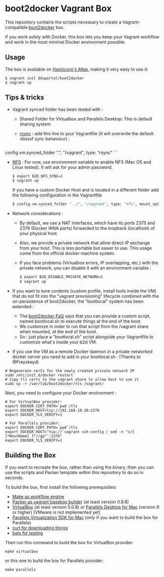 # boot2docker Vagrant Box

This repository contains the scripts necessary to create a Vagrant-compatible
[boot2docker](https://github.com/boot2docker/boot2docker) box.

If you work solely with Docker, this box lets you keep your Vagrant workflow and work in the most minimal Docker environment possible.

## Usage

The box is available on [Hashicorp's Atlas](https://atlas.hashicorp.com/dduportal/boxes/boot2docker), making it very easy to use it:

    $ vagrant init dduportal/boot2docker
    $ vagrant up



## Tips & tricks

* Vagrant synced folder has been tested with :
  * Shared Folder for Virtualbox and Parallels Desktop: This is default sharing system
  * [rsync](https://docs.vagrantup.com/v2/synced-folders/rsync.html) : add this line to your Vagrantfile (it will overwrite the default vboxsf sync behaviour) :

    ```ruby
config.vm.synced_folder ".", "/vagrant", type: "rsync"
    ```
  * [NFS](https://docs.vagrantup.com/v2/synced-folders/nfs.html) : For now, use environment variable to enable NFS (Mac OS and Linux tested). It will ask for your admin password.

    ```bash
    $ export B2D_NFS_SYNC=1
    $ vagrant up
    ```

    If you have a custom Docker Host and is located in a different folder add the following configuration in the Vagrantfile

    ```bash
    $ config.vm.synced_folder "../", "/vagrant", type: "nfs", mount_options: ["nolock", "vers=3", "udp"], id: "nfs-sync"
    ```


* Network considerations :
  * By default, we use a NAT interfaces, which have its ports 2375 and 2376 (Docker IANA ports) forwarded to the loopback (localhost) of your physical host.
  * Also, we provide a private network that allow direct-IP exchange from your host. This is less portable but easier to use. This usage come from the official docker-machine system.
  * If you face problems (Virtualbox errors, IP overlapping, etc.) with the private network, you can disable it with an environment variable :

    ```bash
    $ export B2D_DISABLE_PRIVATE_NETWORK=1
    $ vagrant up
    ```

* If you want to tune contents (custom profile, install tools inside the VM) that do not fit into the "vagrant provisioning" lifecycle combined with the un-persistence of boot2docker, the "bootlocal" system has been extended :
  * The [boot2docker FaQ](https://github.com/boot2docker/boot2docker/blob/master/doc/FAQ.md) says that you can provide a custom script, named bootlocal.sh to execute things at the end of the boot.
  * We customize in order to run that script from the /vagrant share when mounted, at the end of the boot.
  * So : just place a "bootlocal.sh" script alongside your Vagrantfile to customize what's inside your b2d VM.


* If you use the VM as a remote Docker daemon in a private networked docker server you need to add in your bootlocal.sh :
(Thanks to @Freyskeyd)

```
# Regenerate certs for the newly created private network IP
sudo /etc/init.d/docker restart
# Copy tls certs to the vagrant share to allow host to use it
sudo cp -r /var/lib/boot2docker/tls /vagrant/
```

Next, you need to configure your Docker environment :
```
# For VirtualBox provider:
export DOCKER_CERT_PATH=`pwd`/tls
export DOCKER_HOST=tcp://192.168.10.10:2376
export DOCKER_TLS_VERIFY=1

# For Parallels provider:
export DOCKER_CERT_PATH=`pwd`/tls
export DOCKER_HOST="tcp://`vagrant ssh-config | sed -n "s/[ ]*HostName[ ]*//gp"`:2376"
export DOCKER_TLS_VERIFY=1
```

## Building the Box

If you want to recreate the box, rather than using the binary, then
you can use the scripts and Packer template within this repository to
do so in seconds.

To build the box, first install the following prerequisites:

  * [Make as workflow engine](http://www.gnu.org/software/make/)
  * [Packer as vagrant basebox builder](http://www.packer.io) (at least version 0.8.6)
  * [VirtualBox](http://www.virtualbox.org) (at least version 5.0.8) or [Parallels Desktop for Mac](http://www.parallels.com/products/desktop/) (version 9 or higher) [VMware is not implemented yet]
  * [Parallels Virtualization SDK for Mac](http://www.parallels.com/download/pvsdk/) (only if you want to build the box for Parallels)
  * [curl for downloading things](http://curl.haxx.se)
  * [bats for testing](https://github.com/sstephenson/bats)

Then run this command to build the box for VirtualBox provider:

```
make virtualbox
```
or this one to build the box for Parallels provider:

```
make parallels
```
